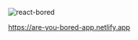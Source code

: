 
![react-bored](https://github.com/KseGreb/React-I-am-bored-app/assets/110953599/57a26dab-91e2-4221-9942-4a1ca31310ee)

https://are-you-bored-app.netlify.app
